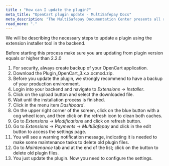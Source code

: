 ```yaml
---
title : "How can I update the plugin?"
meta_title: "OpenCart plugin update - MultiSafepay Docs"
meta_description: "The MultiSafepay Documentation Center presents all relevant information about our Plugins and API. You can also find support pages for Payment Methods, Tools and General Questions as well as the contact details of our Support and Integration Teams."
read_more: "."
---
```


We will be describing the necessary steps to update a plugin using the extension installer tool in the backend.

Before starting this process make sure you are updating from plugin version equals or higher than 2.2.0

1. For security, always create backup of your OpenCart application.
2. Download the Plugin_OpenCart_3.x.x.ocmod.zip.
3. Before you update the plugin, we strongly recommend to have a backup of your production environment.
4. Login into your backend and navigate to _Extensions_ -> _Installer_.
5. Click on the upload button and select the downloaded file.
6. Wait until the installation process is finished. 
7. Click in the menu item _Dashboard_.
8. On the upper right corner of the screen, click on the blue button with a cog wheel icon, and then click on the refresh icon to clean both caches. 
9. Go to _Extensions_ -> _Modifications_ and click on refresh button.
10. Go to _Extensions_ -> _Payments_ -> _MultiSafepay_ and click in the edit button to access the settings page.
11. You will see a warning notification message, indicating it is needed to make some maintenance tasks to delete old plugin files. 
12. Go to _Maintenance_ tab and at the end of the list; click on the button to delete old plugin files. 
13. You just update the plugin. Now you need to configure the settings. 

